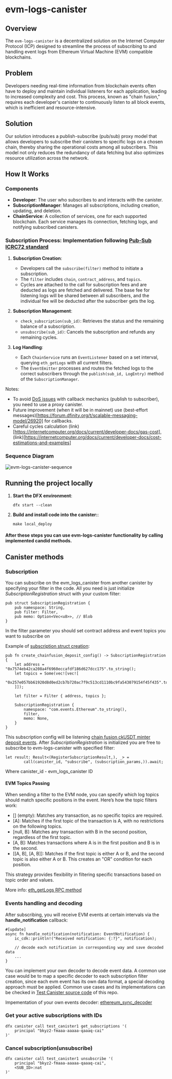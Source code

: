 # evm-logs-canister

## Overview

The `evm-logs-canister` is a decentralized solution on the Internet Computer Protocol (ICP) designed to streamline the process of subscribing to and handling event logs from Ethereum Virtual Machine (EVM) compatible blockchains.

## Problem

Developers needing real-time information from blockchain events often have to deploy and maintain individual listeners for each application, leading to increased complexity and cost. This process, known as "chain fusion," requires each developer's canister to continuously listen to all block events, which is inefficient and resource-intensive.

## Solution

Our solution introduces a publish-subscribe (pub/sub) proxy model that allows developers to subscribe their canisters to specific logs on a chosen chain, thereby sharing the operational costs among all subscribers. This model not only reduces the redundancy of data fetching but also optimizes resource utilization across the network.

## How It Works

### Components
- **Developer**: The user who subscribes to and interacts with the canister.
- **SubscriptionManager**: Manages all subscriptions, including creation, updating, and deletion.
- **ChainService**: A collection of services, one for each supported blockchain. Each service manages its connection, fetching logs, and notifying subscribed canisters.

### Subscription Process: Implementation following [Pub-Sub ICRC72 standard](https://github.com/icdevs/ICEventsWG/blob/main/Meetings/20240529/icrc72draft.md)
1. **Subscription Creation**:
   - Developers call the `subscribe(filter)` method to initiate a subscription.
   - The `filter` includes `chain`, `contract_address`, and `topics`.
   - Cycles are attached to the call for subscription fees and are deducted as logs are fetched and delivered. The base fee for listening logs will be shared between all subscribers, and the individual fee will be deducted after the subscriber gets the log. 

2. **Subscription Management**:
   - `check_subscription(sub_id)`: Retrieves the status and the remaining balance of a subscription.
   - `unsubscribe(sub_id)`: Cancels the subscription and refunds any remaining cycles.

3. **Log Handling**:
   - Each `ChainService` runs an `EventListener` based on a set interval, querying `eth_getLogs` with all current filters.
   - The `EventEmitter` processes and routes the fetched logs to the correct subscribers through the `publish(sub_id, LogEntry)` method of the `SubscriptionManager`.

Notes: 
- To avoid [DoS issues](https://internetcomputer.org/docs/current/developer-docs/security/security-best-practices/inter-canister-calls#be-aware-of-the-risks-involved-in-calling-untrustworthy-canisters) with callback mechanics (publish to subscriber), you need to use a proxy canister.
- Future improvement (when it will be in mainnet) use (best-effort messages)[https://forum.dfinity.org/t/scalable-messaging-model/26920] for callbacks.
- Careful cycles calculation (link)[https://internetcomputer.org/docs/current/developer-docs/gas-cost], (link)[https://internetcomputer.org/docs/current/developer-docs/cost-estimations-and-examples] 

### Sequence Diagram
![evm-logs-canister-sequence](https://github.com/user-attachments/assets/5e1460ba-e8ff-4416-831c-4e0eb2b57617)

## Running the project locally

1. **Start the DFX environment**:
   
   ```
   dfx start --clean
   ```
   
2. **Build and install code into the canister:**:
   ```
   make local_deploy
   ```
   
#### After these steps you can use evm-logs-canister functionality by calling implemented candid methods.


## Canister methods

### Subscription

You can subscribe on the evm_logs_canister from another canister by specifying your filter in the code. 
All you need is just initialize *SubscriptionRegistration* struct with your custom filter:

```
pub struct SubscriptionRegistration {
    pub namespace: String,
    pub filter: Filter,
    pub memo: Option<Vec<u8>>, // Blob
}
```
In the filter parameter you should set contract address and event topics you want to subscribe on

Example of [subscription struct creation](https://github.com/orally-network/evm-logs-canister/blob/7c042a5b776eb8037891c084f936aaa730694545/src/canister_testing/test_canister1/src/utils.rs#L93):

```
pub fn create_chainfusion_deposit_config() -> SubscriptionRegistration {
    let address = "0x7574eb42ca208a4f6960eccafdf186d627dcc175".to_string();
    let topics = Some(vec![vec![
        "0x257e057bb61920d8d0ed2cb7b720ac7f9c513cd1110bc9fa543079154f45f435".to_string(),
    ]]);

    let filter = Filter { address, topics };

    SubscriptionRegistration {
        namespace: "com.events.Ethereum".to_string(),
        filter,
        memo: None,
    }
}
```
This subscription config will be listening [chain fusion ckUSDT minter deposit events](https://etherscan.io/tx/0xb358914900ae855dc283bdba8c2de1f2a02f1b9610c35f0ec49f71c60465f104#eventlog#165).
After *SubscriptionRegistration* is initialized you are free to subscribe to evm-logs-canister with specified filter:
```
let result: Result<(RegisterSubscriptionResult,), _> =
        call(canister_id, "subscribe", (subscription_params,)).await;
```
Where canister_id - evm_logs_canister ID

####  EVM Topics Passing
When sending a filter to the EVM node, you can specify which log topics should match specific positions in the event. Here’s how the topic filters work:

- [] (empty): Matches any transaction, as no specific topics are required.
- [A]: Matches if the first topic of the transaction is A, with no restrictions on the following topics.
- [null, B]: Matches any transaction with B in the second position, regardless of the first topic.
- [A, B]: Matches transactions where A is in the first position and B is in the second.
- [[A, B], [A, B]]: Matches if the first topic is either A or B, and the second topic is also either A or B. This creates an "OR" condition for each position.

This strategy provides flexibility in filtering specific transactions based on topic order and values.

More info: [eth_getLogs RPC method](https://docs.alchemy.com/docs/deep-dive-into-eth_getlogs) 
### Events handling and decoding
After subscribing, you will receive EVM events at certain intervals via the **handle_notification** callback:
```
#[update]
async fn handle_notification(notification: EventNotification) {
    ic_cdk::println!("Received notification: {:?}", notification);

    // decode each notification in corresponding way and save decoded data
    ...
}
```
You can implement your own decoder 
to decode event data. A common use case would be to map a specific decoder to each subscription filter
creation, since each evm event has its own data format, a special decoding approach must be applied.
Common use cases and its implementations can be checked in [Test Canister source code](https://github.com/orally-network/evm-logs-canister/tree/7c042a5b776eb8037891c084f936aaa730694545/src/canister_testing/test_canister1) of this repo. 

Impementation of your own events decoder: [ethereum_sync_decoder](https://github.com/orally-network/evm-logs-canister/blob/7c042a5b776eb8037891c084f936aaa730694545/src/canister_testing/test_canister1/src/decoders.rs#L33)

### Get your active subscriptions with IDs

```
dfx canister call test_canister1 get_subscriptions '(
    principal "bkyz2-fmaaa-aaaaa-qaaaq-cai"
)' 
```

### Cancel subscription(unsubscribe)


```
dfx canister call test_canister1 unsubscribe '(
    principal "bkyz2-fmaaa-aaaaa-qaaaq-cai",
    <SUB_ID>:nat
)'
```
